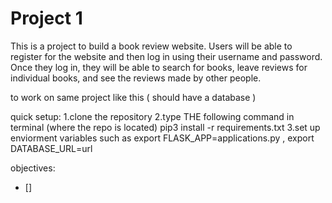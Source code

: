 # Project 1
 This is a project to build a book review website. Users will be able to register for the website and then log in using their username and password. Once they log in, they will be able to search for books, leave reviews for individual books, and see the reviews made by other people. 
 
 to work on same project like this ( should have a database )
 
 quick setup:
 1.clone the repository
 2.type THE following command in terminal (where the repo is located) pip3 install -r requirements.txt
 3.set up enviorment variables such as export FLASK_APP=applications.py , export DATABASE_URL=url

 objectives:
 - []